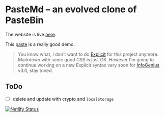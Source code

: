 # PasteMd – an evolved clone of PasteBin

The website is live [here](https://pastemd.netlify.com/).

This [paste](https://pastemd.netlify.com/pastes/pGQk4YYgnDnZjhMRcuxd) is a really good demo.

> You know what, I don't want to do [Explicit](https://github.com/gareth618/explicit-highlighter) for this project anymore. Markdown with some good CSS is just OK. However I'm going to continue working on a new Explicit syntax very soon for [InfoGenius](https://github.com/gareth618/infogenius) v3.0, stay tuned.

## ToDo

- [ ] delete and update with crypto and `localStorage`

[![Netlify Status](https://api.netlify.com/api/v1/badges/52142d17-58d8-4b84-8fa2-cc0bbff6aa9b/deploy-status)](https://app.netlify.com/sites/pastemd/deploys)
